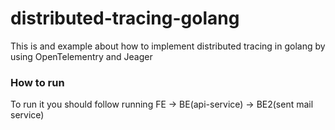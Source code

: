 # distributed-tracing-golang

This is and example about how to implement distributed tracing in golang by using OpenTelementry and Jeager

### How to run
To run it you should follow running FE -> BE(api-service) -> BE2(sent mail service)
